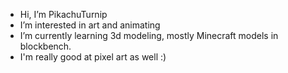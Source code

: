 - Hi, I’m PikachuTurnip
- I’m interested in art and animating
- I’m currently learning 3d modeling, mostly Minecraft models in blockbench.
- I'm really good at pixel art as well :)
